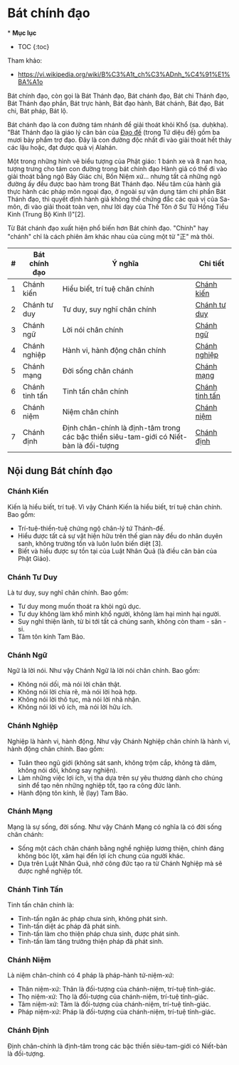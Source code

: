 # Bát chính đạo

\* **Mục lục**

- TOC
{:toc}

Tham khảo:

- <https://vi.wikipedia.org/wiki/B%C3%A1t_ch%C3%ADnh_%C4%91%E1%BA%A1o>

Bát chính đạo, còn gọi là Bát Thánh đạo, Bát chánh đạo, Bát chi Thánh đạo, Bát Thánh đạo phần, Bát trực hành, Bát đạo hành, Bát chánh, Bát đạo, Bát chi, Bát pháp, Bát lộ.

Bát chánh đạo là con đường tám nhánh để giải thoát khỏi Khổ (sa. duḥkha). "Bát Thánh đạo là giáo lý căn bản của [Ðạo đế](tu_dieu_de.md#Đạo-đế) (trong Tứ diệu đế) gồm ba mươi bảy phẩm trợ đạo. Ðây là con đường độc nhất đi vào giải thoát hết thảy các lậu hoặc, đạt được quả vị Alahán.

Một trong những hình vẽ biểu tượng của Phật giáo: 1 bánh xe và 8 nan hoa, tượng trưng cho tám con đường trong bát chính đạo
Hành giả có thể đi vào giải thoát bằng ngõ Bảy Giác chi, Bốn Niệm xứ... nhưng tất cả những ngõ đường ấy đều được bao hàm trong Bát Thánh đạo. Nếu tâm của hành giả thực hành các pháp môn ngoại đạo, ở ngoài sự vận dụng tám chi phần Bát Thánh đạo, thì quyết định hành giả không thể chứng đắc các quả vị của Sa-môn, đi vào giải thoát toàn vẹn, như lời dạy của Thế Tôn ở Sư Tử Hống Tiểu Kinh (Trung Bộ Kinh I)"[2].

Từ Bát chánh đạo xuất hiện phổ biến hơn Bát chính đạo. "Chính" hay "chánh" chỉ là cách phiên âm khác nhau của cùng một từ "正" mà thôi.

|#  |Bát chính đạo  |Ý nghĩa  |Chi tiết  |
|---|---------------|----------|----------|
|1  |Chánh kiến     |Hiểu biết, trí tuệ chân chính|[Chánh kiến](#chánh-kiến)         |
|2  |Chánh tư duy   |Tư duy, suy nghĩ chân chính|[Chánh tư duy](#chánh-tư-duy)        |
|3  |Chánh ngữ      |Lời nói chân chính|[Chánh ngữ](#chánh-ngữ)         |
|4  |Chánh nghiệp   |Hành vi, hành động chân chính|[Chánh nghiệp](#chánh-nghiệp)         |
|5  |Chánh mạng     |Đời sống chân chánh|[Chánh mạng](#chánh-mạng)         |
|6  |Chánh tinh tấn |Tinh tấn chân chính|[Chánh tinh tấn](#chánh-tinh-tấn)         |
|6  |Chánh niệm     |Niệm chân chính|[Chánh niệm](#chánh-niệm)         |
|7  |Chánh định     |Định chân-chính là định-tâm trong các bậc thiền siêu-tam-giới có Niết-bàn là đối-tượng|[Chánh định](#chánh-định)         |

## Nội dung Bát chính đạo

### Chánh Kiến

Kiến là hiểu biết, trí tuệ. Vì vậy Chánh Kiến là hiểu biết, trí tuệ chân chính. Bao gồm:

- Trí-tuệ-thiền-tuệ chứng ngộ chân-lý tứ Thánh-đế.
- Hiểu được tất cả sự vật hiện hữu trên thế gian này đều do nhân duyên sanh, không trường tồn và luôn luôn biến diệt [3].
- Biết và hiểu được sự tồn tại của Luật Nhân Quả (là điều căn bản của Phật Giáo).

### Chánh Tư Duy

Là tư duy, suy nghĩ chân chính. Bao gồm:

- Tư duy mong muốn thoát ra khỏi ngũ dục.
- Tư duy không làm khổ mình khổ người, không làm hại mình hại người.
- Suy nghĩ thiện lành, từ bi tới tất cả chúng sanh, không còn tham - sân - si.
- Tâm tôn kính Tam Bảo.

### Chánh Ngữ

Ngữ là lời nói. Như vậy Chánh Ngữ là lời nói chân chính. Bao gồm:

- Không nói dối, mà nói lời chân thật.
- Không nói lời chia rẽ, mà nói lời hoà hợp.
- Không nói lời thô tục, mà nói lời nhã nhặn.
- Không nói lời vô ích, mà nói lời hữu ích.

### Chánh Nghiệp

Nghiệp là hành vi, hành động. Như vậy Chánh Nghiệp chân chính là hành vi, hành động chân chính. Bao gồm:

- Tuân theo ngũ giới (không sát sanh, không trộm cắp, không tà dâm, không nói dối, không say nghiện).
- Làm những việc lợi ích, vị tha dựa trên sự yêu thương dành cho chúng sinh để tạo nên những nghiệp tốt, tạo ra công đức lành.
- Hành động tôn kính, lễ (lạy) Tam Bảo.

### Chánh Mạng

Mạng là sự sống, đời sống. Như vậy Chánh Mạng có nghĩa là có đời sống chân chánh:

- Sống một cách chân chánh bằng nghề nghiệp lương thiện, chính đáng không bóc lột, xâm hại đến lợi ích chung của người khác.
- Dựa trên Luật Nhân Quả, nhờ công đức tạo ra từ Chánh Nghiệp mà sẽ được nghề nghiệp tốt.

### Chánh Tinh Tấn

Tinh tấn chân chính là:

- Tinh-tấn ngăn ác pháp chưa sinh, không phát sinh.
- Tinh-tấn diệt ác pháp đã phát sinh.
- Tinh-tấn làm cho thiện pháp chưa sinh, được phát sinh.
- Tinh-tấn làm tăng trưởng thiện pháp đã phát sinh.

### Chánh Niệm

Là niệm chân-chính có 4 pháp là pháp-hành tứ-niệm-xứ:

- Thân niệm-xứ: Thân là đối-tượng của chánh-niệm, trí-tuệ tỉnh-giác.
- Thọ niệm-xứ: Thọ là đối-tượng của chánh-niệm, trí-tuệ tỉnh-giác.
- Tâm niệm-xứ: Tâm là đối-tượng của chánh-niệm, trí-tuệ tỉnh-giác.
- Pháp niệm-xứ: Pháp là đối-tượng của chánh-niệm, trí-tuệ tỉnh-giác.

### Chánh Định

Định chân-chính là định-tâm trong các bậc thiền siêu-tam-giới có Niết-bàn là đối-tượng.